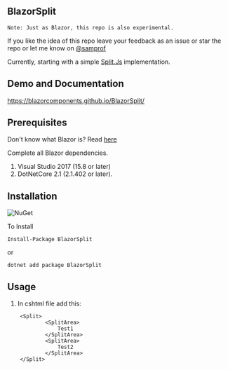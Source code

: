 ## BlazorSplit

```
Note: Just as Blazor, this repo is also experimental.
```

If you like the idea of this repo leave your feedback as an issue or star the repo or let me know on [@samprof](https://twitter.com/samprof)

Currently, starting with a simple [Split.Js](https://split.js.org/) implementation. 

## Demo and Documentation
https://blazorcomponents.github.io/BlazorSplit/


## Prerequisites

Don't know what Blazor is? Read [here](https://github.com/aspnet/Blazor)

Complete all Blazor dependencies.

1. Visual Studio 2017 (15.8 or later)
2. DotNetCore 2.1 (2.1.402 or later).


## Installation 

![NuGet](https://img.shields.io/nuget/v/BlazorSplit.svg)


To Install 

```
Install-Package BlazorSplit
```
or 
```
dotnet add package BlazorSplit
```

## Usage

1. In cshtml file add this:

```
	<Split>
	        <SplitArea>
	            Test1
	        </SplitArea>
        	<SplitArea>
	            Test2
        	</SplitArea>
	</Split>
```